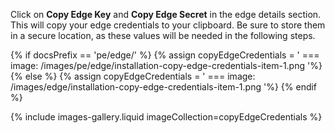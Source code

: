 Click on **Copy Edge Key** and **Copy Edge Secret** in the edge details section.
This will copy your edge credentials to your clipboard.
Be sure to store them in a secure location, as these values will be needed in the following steps.

{% if docsPrefix == 'pe/edge/' %}
{% assign copyEdgeCredentials = '
    ===
        image: /images/pe/edge/installation-copy-edge-credentials-item-1.png
'%}
{% else %}
{% assign copyEdgeCredentials = '
    ===
        image: /images/edge/installation-copy-edge-credentials-item-1.png
'%}
{% endif %}

{% include images-gallery.liquid imageCollection=copyEdgeCredentials %}